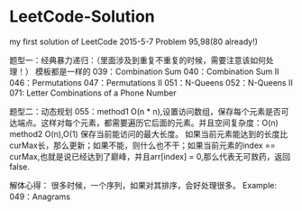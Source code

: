 # LeetCode-Solution
my first solution of LeetCode
2015-5-7  Problem 95,98(80 already!)



题型一：经典暴力递归：（里面涉及到重复不重复的时候，需要注意该如何处理！）
模板都是一样的
039：Combination Sum
040：Combination Sum II
046：Permutations
047：Permutations II
051：N-Queens
052：N-Queens II
071: Letter Combinations of a Phone Number 

题型二：动态规划
055：method1 O(n * n),设置访问数组，保存每个元素是否可达端点。这样对每个元素，都需要遍历它后面的元素。并且空间复杂度：O(n)
     method2 O(n),O(1) 保存当前能访问的最大长度。
	 如果当前元素能达到的长度比curMax长，那么更新；如果不能，则什么也不干；如果当前元素的index == curMax,也就是说已经达到了巅峰，并且arr[index] = 0,那么代表无可救药，返回false.





解体心得：
很多时候，一个序列，如果对其排序，会好处理很多。
Example: 
049：Anagrams  

